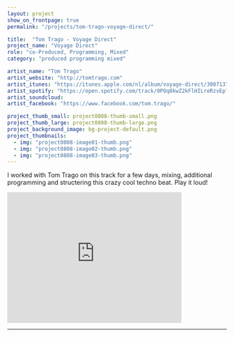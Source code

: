```yaml
---
layout: project
show_on_frontpage: true
permalink: "/projects/tom-trago-voyage-direct/"

title:  "Tom Trago - Voyage Direct"
project_name: "Voyage Direct"
role: "co-Produced, Programming, Mixed"
category: "produced programming mixed"

artist_name: "Tom Trago"
artist_website: "http://tomtrago.com"
artist_itunes: "https://itunes.apple.com/nl/album/voyage-direct/308713734?i=308713754&l=en"
artist_spotify: "https://open.spotify.com/track/0POq8kwZ2kFlHILreRzvEp?si=Ae6BW4gOQburySy-820aNw"
artist_soundcloud:
artist_facebook: "https://www.facebook.com/tom.trago/"

project_thumb_small: project0808-thumb-small.png
project_thumb_large: project0808-thumb-large.png
project_background_image: bg-project-default.png
project_thumbnails:
  - img: "project0808-image01-thumb.png"  
  - img: "project0808-image02-thumb.png"
  - img: "project0808-image03-thumb.png"
---
```


I worked with Tom Trago on this track for a few days, mixing, additional programming and structering this crazy cool techno beat. Play it loud!

<iframe src="https://open.spotify.com/embed/track/0POq8kwZ2kFlHILreRzvEp" width="400" height="300" frameborder="0" allowtransparency="true"></iframe>

---